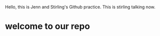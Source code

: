 Hello, this is Jenn and Stirling's Github practice.
This is stirling talking now.

# welcome to our repo
